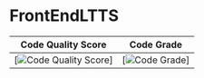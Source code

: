 # FrontEndLTTS

Code Quality Score | Code Grade
-------------------|------------
[![Code Quality Score](https://www.code-inspector.com/project/19167/score/svg)]|[![Code Grade](https://www.code-inspector.com/project/19167/status/svg)]
